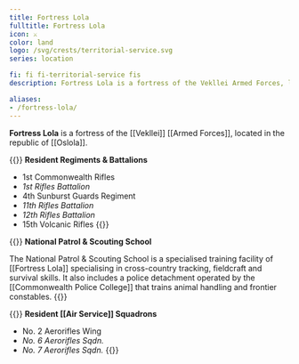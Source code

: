 ```yaml
---
title: Fortress Lola
fulltitle: Fortress Lola
icon: ⚔️
color: land
logo: /svg/crests/territorial-service.svg
series: location

fi: fi fi-territorial-service fis
description: Fortress Lola is a fortress of the Vekllei Armed Forces, located in the republic of Oslola.

aliases:
- /fortress-lola/
---
```

**Fortress Lola** is a fortress of the [[Vekllei]] [[Armed Forces]], located in the republic of [[Oslola]].

{{<note table>}}
**Resident Regiments & Battalions**

* 1st Commonwealth Rifles
* *1st Rifles Battalion*
* 4th Sunburst Guards Regiment
* *11th Rifles Battalion*
* *12th Rifles Battalion*
* 15th Volcanic Rifles
{{</note>}}

{{<note table>}}
**National Patrol & Scouting School**

The National Patrol & Scouting School is a specialised training facility of [[Fortress Lola]] specialising in cross-country tracking, fieldcraft and survival skills. It also includes a police detachment operated by the [[Commonwealth Police College]] that trains animal handling and frontier constables.
{{</note>}}

{{<note table>}}
**Resident [[Air Service]] Squadrons**

* No. 2 Aerorifles Wing
* *No. 6 Aerorifles Sqdn.*
* *No. 7 Aerorifles Sqdn.*
{{</note>}}

